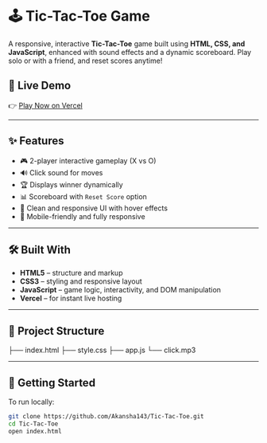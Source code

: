 # 🕹️ Tic-Tac-Toe Game

A responsive, interactive **Tic-Tac-Toe** game built using **HTML, CSS, and JavaScript**, enhanced with sound effects and a dynamic scoreboard. Play solo or with a friend, and reset scores anytime!

## 🔗 Live Demo

👉 [Play Now on Vercel](https://tic-tac-toe-orcin-two-13.vercel.app/)

---

## ✨ Features

- 🎮 2-player interactive gameplay (X vs O)
- 🔊 Click sound for moves
- 🏆 Displays winner dynamically
- 📊 Scoreboard with `Reset Score` option
- 💅 Clean and responsive UI with hover effects
- 📱 Mobile-friendly and fully responsive

---

## 🛠️ Built With

- **HTML5** – structure and markup  
- **CSS3** – styling and responsive layout  
- **JavaScript** – game logic, interactivity, and DOM manipulation  
- **Vercel** – for instant live hosting

---

## 📂 Project Structure

├── index.html
├── style.css
├── app.js
└── click.mp3


---

## 🚀 Getting Started

To run locally:

```bash
git clone https://github.com/Akansha143/Tic-Tac-Toe.git
cd Tic-Tac-Toe
open index.html

